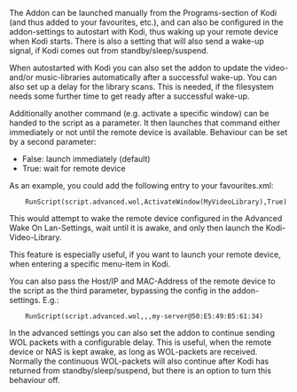 
The Addon can be launched manually from the Programs-section of Kodi (and thus added to your favourites, etc.), and can also be configured in the addon-settings to autostart with Kodi, thus waking up your remote device when Kodi starts.
There is also a setting that will also send a wake-up signal, if Kodi comes out from standby/sleep/suspend.

When autostarted with Kodi you can also set the addon to update the video- and/or music-libraries automatically after a successful wake-up.
You can also set up a delay for the library scans. This is needed, if the filesystem needs some further time to get ready after a successful wake-up.

Additionally another command (e.g. activate a specific window) can be handed to the script as a parameter. It then launches that command either immediately or not until the remote device is available. Behaviour can be set by a second parameter:
  - False: launch immediately (default)
  - True: wait for remote device

As an example, you could add the following entry to your favourites.xml:

        RunScript(script.advanced.wol,ActivateWindow(MyVideoLibrary),True)

This would attempt to wake the remote device configured in the Advanced Wake On Lan-Settings, wait until it is awake, and only then launch the Kodi-Video-Library.

This feature is especially useful, if you want to launch your remote device, when entering a specific menu-item in Kodi.

You can also pass the Host/IP and MAC-Address of the remote device to the script as the third parameter, bypassing the config in the addon-settings. E.g.:

        RunScript(script.advanced.wol,,,my-server@50:E5:49:B5:61:34)

In the advanced settings you can also set the addon to continue sending WOL packets with a configurable delay.
This is useful, when the remote device or NAS is kept awake, as long as WOL-packets are received.
Normally the continuous WOL-packets will also continue after Kodi has returned from standby/sleep/suspend, but there is an option to turn this behaviour off.
